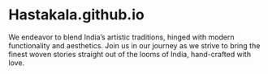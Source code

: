 # Hastakala.github.io
We endeavor to blend India’s artistic traditions, hinged with modern functionality and aesthetics.  Join us in our journey as we strive to bring the finest woven stories straight out of the looms of India, hand-crafted with love.
